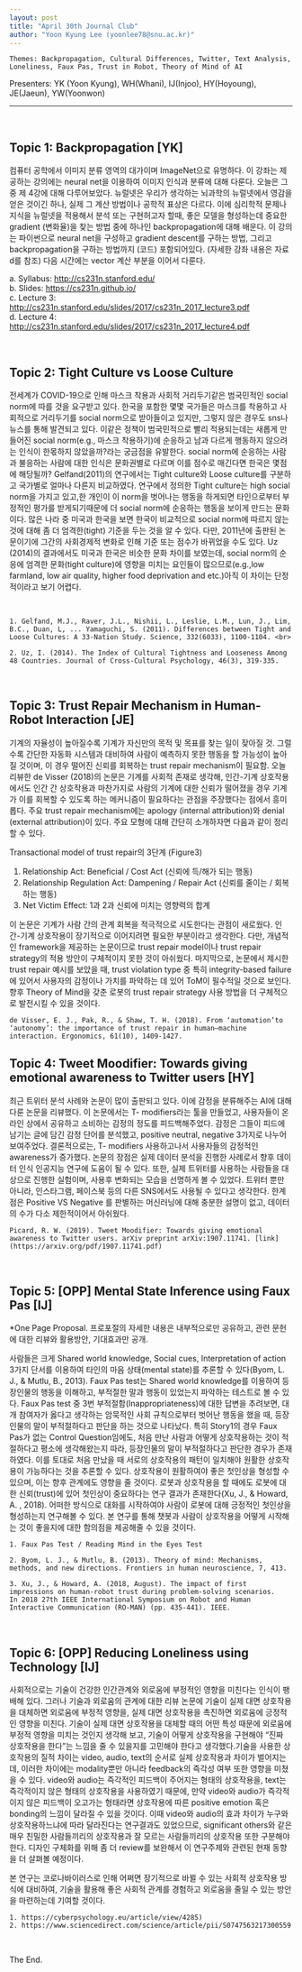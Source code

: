 ```yaml
---
layout: post
title: "April 30th Journal Club"
author: "Yoon Kyung Lee (yoonlee78@snu.ac.kr)"
---
```


    Themes: Backpropagation, Cultural Differences, Twitter, Text Analysis, Loneliness, Faux Pas, Trust in Robot, Theory of Mind of AI

Presenters: YK (Yoon Kyung), WH(Whani), IJ(Injoo), HY(Hoyoung), JE(Jaeun), YW(Yoonwon)

-----------------
<br>

## Topic 1: Backpropagation [YK]

컴퓨터 공학에서 이미지 분류 영역의 대가이며 ImageNet으로 유명하다. 이 강좌는 제공하는 강의에는 neural net을 이용하여 이미지 인식과 분류에 대해 다룬다. 오늘은 그중 제 4강에 대해 다루어보았다. 뉴럴넷은 우리가 생각하는 뇌과학의 뉴럴넷에서 영감을 얻은 것이긴 하나, 실제 그 계산 방법이나 공학적 표상은 다르다. 이에 심리학적 문제나 지식을 뉴럴넷을 적용해서 분석 또는 구현허고자 할때, 좋은 모델을 형성하는데 중요한 gradient (변화율)을 찾는 방법 중에 하나인 backpropagation에 대해 배운다. 이 강의는 파이썬으로 neural net을 구성하고 gradient descent를 구하는 방법, 그리고 backpropagation을 구하는 방법까지 (코드) 포함되어있다. (자세한 강좌 내용은 자료 d를 참조) 다음 시간에는 vector 계산 부분을 이어서 다룬다. 


a. Syllabus: http://cs231n.stanford.edu/ <br>
b. Slides: https://cs231n.github.io/ <br>
c. Lecture 3: http://cs231n.stanford.edu/slides/2017/cs231n_2017_lecture3.pdf <br>
d. Lecture 4: http://cs231n.stanford.edu/slides/2017/cs231n_2017_lecture4.pdf <br>

<br>

## Topic 2: Tight Culture vs Loose Culture 

전세계가 COVID-19으로 인해 마스크 착용과 사회적 거리두기같은 범국민적인 social norm에 따를 것을 요구받고 있다. 한국을 포함한 몇몇 국가들은 마스크를 착용하고 사회적으로 거리두기를 social norm으로 받아들이고 있지만, 그렇지 않은 경우도 sns나 뉴스를 통해 발견되고 있다. 이같은 정책이 범국민적으로 빨리 적용되는데는 새롭게 만들어진 social norm(e.g., 마스크 착용하기)에 순응하고 남과 다르게 행동하지 않으려는 인식이 한몫하지 않았을까?라는 궁금점을 유발한다. social norm에 순응하는 사람과 불응하는 사람에 대한 인식은 문화권별로 다르며 이를 점수로 매긴다면 한국은 몇점에 해당될까? Gelfand(2011)의 연구에서는 Tight culture와 Loose culture를 구분하고 국가별로 얼마나 다른지 비교하였다. 연구에서 정의한 Tight culture는 high social norm을 가지고 있고,한 개인이 이 norm을 벗어나는 행동을 하게되면 타인으로부터 부정적인 평가를 받게되기때문에 더 social norm에 순응하는 행동을 보이게 만드는 문화이다. 많은 나라 중 미국과 한국을 보면 한국이 비교적으로 social norm에 따르지 않는 것에 대해 좀 더 엄격한(tight) 기준을 두는 것을 알 수 있다. 다만, 2011년에 출판된 논문이기에 그간의 사회경제적 변화로 인해 기준 또는 점수가 바뀌었을 수도 있다. Uz (2014)의 결과에서도 미국과 한국은 비슷한 문화 차이를 보였는데, social norm의 순응에 엄격한 문화(tight culture)에 영향을 미치는 요인들이 많으므로(e.g.,low farmland, low air quality, higher food deprivation and etc.)아직 이 차이는 단정적이라고 보기 어렵다. 

<br>

    
    1. Gelfand, M.J., Raver, J.L., Nishii, L., Leslie, L.M., Lun, J., Lim, B.C., Duan, L, ... Yamaguchi, S. (2011). Differences between Tight and Loose Cultures: A 33-Nation Study. Science, 332(6033), 1100-1104. <br>

    2. Uz, I. (2014). The Index of Cultural Tightness and Looseness Among 48 Countries. Journal of Cross-Cultural Psychology, 46(3), 319-335.

<br>

## Topic 3: Trust Repair Mechanism in Human-Robot Interaction [JE]

기계의 자율성이 높아질수록 기계가 자신만의 목적 및 목표를 찾는 일이 잦아질 것. 그럴수록 간단한 자동화 시스템과 대비하여 사람이 예측하지 못한 행동을 할 가능성이 높아질 것이며, 이 경우 떨어진 신뢰를 회복하는 trust repair mechanism이 필요함. 오늘 리뷰한 de Visser (2018)의 논문은 기계를 사회적 존재로 생각해, 인간-기계 상호작용에서도 인간 간 상호작용과 마찬가지로 사람의 기계에 대한 신뢰가 떨어졌을 경우 기계가 이를 회복할 수 있도록 하는 메커니즘이 필요하다는 관점을 주장했다는 점에서 흥미롭다. 주요 trust repair mechanism에는 apology (internal attribution)와 denial (external attribution)이 있다. 주요 모형에 대해 간단히 소개하자면 다음과 같이 정리할 수 있다.

Transactional model of trust repair의 3단계 (Figure3)

1. Relationship Act: Beneficial / Cost Act (신뢰에 득/해가 되는 행동)
2. Relationship Regulation Act: Dampening / Repair Act (신뢰를 줄이는 / 회복하는 행동)
3. Net Victim Effect: 1과 2과 신뢰에 미치는 영향력의 합계

이 논문은 기계가 사람 간의 관계 회복을 적극적으로 시도한다는 관점이 새로웠다. 인간-기계 상호작용이 장기적으로 이어지려면 필요한 부분이라고 생각한다. 다만, 개념적인 framework을 제공하는 논문이므로 trust repair model이나 trust repair strategy의 적용 방안이 구체적이지 못한 것이 아쉬웠다. 
마지막으로, 논문에서 제시한 trust repair 예시를 보았을 때, trust violation type 중 특히 integrity-based failure에 있어서 사용자의 감정이나 가치를 파악하는 데 있어 ToM이 필수적일 것으로 보인다. 향후 Theory of Mind을 갖춘 로봇의 trust repair strategy 사용 방법을 더 구체적으로 발전시킬 수 있을 것이다. 


    de Visser, E. J., Pak, R., & Shaw, T. H. (2018). From ‘automation’to ‘autonomy’: the importance of trust repair in human–machine interaction. Ergonomics, 61(10), 1409-1427.


## Topic 4: Tweet Moodifier: Towards giving emotional awareness to Twitter users [HY]

최근 트위터 분석 사례와 논문이 많이 출판되고 있다. 이에 감정을 분류해주는 AI에 대해 다룬 논문을 리뷰했다. 이 논문에서는 T- modifiers라는 툴을 만들었고, 사용자들이 온라인 상에서 공유하고 소비하는 감정의 정도를 피드백해주었다. 감정은 그들이 피드에 남기는 글에 담긴 감정 단어를 분석했고,  positive neutral, negative 3가지로 나누어 보여주었다. 결론적으로는, T- modifiers 사용하고나서 사용자들의 감정적인 awareness가 증가했다.
논문의 장점은 실제 데이터 분석을 진행한 사례로서 향후 데이터 인식 인공지능 연구에 도움이 될 수 있다. 또한, 
실제 트위터를 사용하는 사람들을 대상으로 진행한 실험이며, 사용후 변화되는 모습을 선명하게 볼 수 있었다. 트위터 뿐만 아니라, 인스타그램, 페이스북 등의 다른 SNS에서도 사용될 수 있다고 생각한다. 한계점은 Positive VS Negative 를 판별하는 머신러닝에 대해 충분한 설명이 없고, 데이터의 수가 다소 제한적이어서 아쉬웠다. 

    Picard, R. W. (2019). Tweet Moodifier: Towards giving emotional awareness to Twitter users. arXiv preprint arXiv:1907.11741. [link](https://arxiv.org/pdf/1907.11741.pdf) 

<br>

## Topic 5: [OPP] Mental State Inference using Faux Pas [IJ]

*One Page Proposal. 프로포절의 자세한 내용은 내부적으로만 공유하고, 관련 문헌에 대한 리뷰와 활용방안, 기대효과만 공개.

사람들은 크게 Shared world knowledge, Social cues, Interpretation of action 3가지 단서를 이용하여 타인의 마음 상태(mental state)를 추론할 수 있다(Byom, L. J., & Mutlu, B., 2013). Faux Pas test는 Shared world knowledge를 이용하여 등장인물의 행동을 이해하고, 부적절한 말과 행동이 있었는지 파악하는 테스트로 볼 수 있다. Faux Pas test 중 3번 부적절함(Inappropriateness)에 대한 답변을 추려보면, 대개 참여자가 옳다고 생각하는 암묵적인 사회 규칙으로부터 벗어난 행동을 했을 때, 등장인물의 말이 부적절하다고 판단을 하는 것으로 나타났다. 특히 Story1의 경우 Faux Pas가 없는 Control Question임에도, 처음 만난 사람과 어떻게 상호작용하는 것이 적절하다고 평소에 생각해왔는지 따라, 등장인물의 말이 부적절하다고 판단한 경우가 존재하였다. 이를 토대로 처음 만났을 때 서로의 상호작용의 패턴이 일치해야 원활한 상호작용이 가능하다는 것을 추론할 수 있다. 상호작용이 원활하여야 좋은 첫인상을 형성할 수 있으며, 이는 향후 관계에도 영향을 줄 것이다. 로봇과 상호작용을 할 때에도 로봇에 대한 신뢰(trust)에 있어 첫인상이 중요하다는 연구 결과가 존재한다(Xu, J., & Howard, A. , 2018). 어떠한 방식으로 대화를 시작하여야 사람이 로봇에 대해 긍정적인 첫인상을 형성하는지 연구해볼 수 있다. 본 연구를 통해 챗봇과 사람이 상호작용을 어떻게 시작해는 것이 좋을지에 대한 함의점을 제공해줄 수 있을 것이다.


    1. Faux Pas Test / Reading Mind in the Eyes Test
    
    2. Byom, L. J., & Mutlu, B. (2013). Theory of mind: Mechanisms, methods, and new directions. Frontiers in human neuroscience, 7, 413.
    
    3. Xu, J., & Howard, A. (2018, August). The impact of first impressions on human-robot trust during problem-solving scenarios. In 2018 27th IEEE International Symposium on Robot and Human Interactive Communication (RO-MAN) (pp. 435-441). IEEE.


<br>

## Topic 6: [OPP] Reducing Loneliness using Technology [IJ]

사회적으로는 기술이 건강한 인간관계와 외로움에 부정적인 영향을 미친다는 인식이 팽배해 있다. 그러나 기술과 외로움의 관계에 대한 리뷰 논문에 기술이 실제 대면 상호작용을 대체하면 외로움에 부정적 영향을, 실제 대면 상호작용을 촉진하면 외로움에 긍정적인 영향을 미친다. 기술이 실제 대면 상호작용을 대체할 때의 어떤 특성 때문에 외로움에 부정적 영향을 미치는 것인지 생각해 보고, 기술이 어떻게 상호작용을 구현해야 “진짜 상호작용을 한다”는 느낌을 줄 수 있을지를 고민해야 한다고 생각했다.기술을 사용한 상호작용의 질적 차이는 video, audio, text의 순서로 실제 상호작용과 차이가 벌어지는데, 이러한 차이에는 modality뿐만 아니라 feedback의 즉각성 여부 또한 영향을 미쳤을 수 있다. video와 audio는 즉각적인 피드백이 주어지는 형태의 상호작용을, text는 즉각적이지 않은 형태의 상호작용을 사용하였기 때문에, 만약 video와 audio가 즉각적이지 않은 피드백이 오고가는 형태라면 상호작용에 따른 positive emotion 혹은 bonding의 느낌이 달라질 수 있을 것이다. 이때 video와 audio의 효과 차이가 누구와 상호작용하느냐에 따라 달라진다는 연구결과도 있었으므로, significant others와 같은 매우 친밀한 사람들끼리의 상호작용과 잘 모르는 사람들끼리의 상호작용 또한 구분해야 한다. 디자인 구체화를 위해 좀 더 review를 보완해서 이 연구주제와 관련된 현재 동향을 더 살펴볼 예정이다.

본 연구는 코로나바이러스로 인해 어쩌면 장기적으로 바뀔 수 있는 사회적 상호작용 방식에 대비하여, 기술을 활용해 좋은 사회적 관계를 경험하고 외로움을 줄일 수 있는 방안을 마련하는데 기여할 것이다. 


    1. https://cyberpsychology.eu/article/view/4285)
    2. https://www.sciencedirect.com/science/article/pii/S0747563217300559

<br>

The End.
